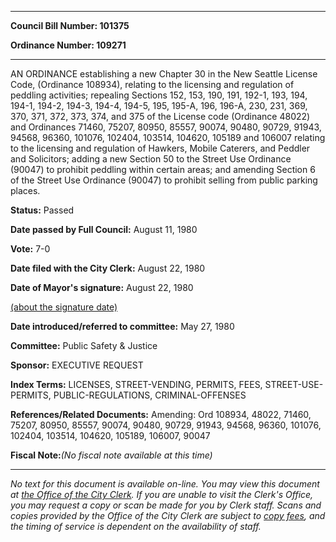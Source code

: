 

********

**Council Bill Number: 101375**
   
**Ordinance Number: 109271**
********

 AN ORDINANCE establishing a new Chapter 30 in the New Seattle License Code, (Ordinance 108934), relating to the licensing and regulation of peddling activities; repealing Sections 152, 153, 190, 191, 192-1, 193, 194, 194-1, 194-2, 194-3, 194-4, 194-5, 195, 195-A, 196, 196-A, 230, 231, 369, 370, 371, 372, 373, 374, and 375 of the License code (Ordinance 48022) and Ordinances 71460, 75207, 80950, 85557, 90074, 90480, 90729, 91943, 94568, 96360, 101076, 102404, 103514, 104620, 105189 and 106007 relating to the licensing and regulation of Hawkers, Mobile Caterers, and Peddler and Solicitors; adding a new Section 50 to the Street Use Ordinance (90047) to prohibit peddling within certain areas; and amending Section 6 of the Street Use Ordinance (90047) to prohibit selling from public parking places.

**Status:** Passed
   
**Date passed by Full Council:** August 11, 1980
   
**Vote:** 7-0
   
**Date filed with the City Clerk:** August 22, 1980
   
**Date of Mayor's signature:** August 22, 1980
   
[(about the signature date)](/~public/approvaldate.htm)
   
   
   
**Date introduced/referred to committee:** May 27, 1980
   
**Committee:** Public Safety & Justice
   
**Sponsor:** EXECUTIVE REQUEST
   
   
**Index Terms:** LICENSES, STREET-VENDING, PERMITS, FEES, STREET-USE-PERMITS, PUBLIC-REGULATIONS, CRIMINAL-OFFENSES

**References/Related Documents:** Amending: Ord 108934, 48022, 71460, 75207, 80950, 85557, 90074, 90480, 90729, 91943, 94568, 96360, 101076, 102404, 103514, 104620, 105189, 106007, 90047

**Fiscal Note:**_(No fiscal note available at this time)_
********

_No text for this document is available on-line. You may view this document at [the Office of the City Clerk](http://www.seattle.gov/leg/clerk/contactUs.htm). If you are unable to visit the Clerk's Office, you may request a copy or scan be made for you by Clerk staff. Scans and copies provided by the Office of the City Clerk are subject to [copy fees](http://clerk.seattle.gov/~public/clerkfees.htm), and the timing of service is dependent on the availability of staff._

